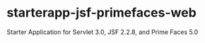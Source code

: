starterapp-jsf-primefaces-web
=============================

Starter Application for Servlet 3.0, JSF 2.2.8, and Prime Faces 5.0
